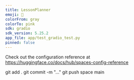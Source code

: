 ```yaml
---
title: LessonPlanner
emoji: 🏃
colorFrom: gray
colorTo: pink
sdk: gradio
sdk_version: 5.25.2
app_file: app/test_gradio_test.py
pinned: false
---
```


Check out the configuration reference at https://huggingface.co/docs/hub/spaces-config-reference


git add .
git commit -m "..."
git push space main